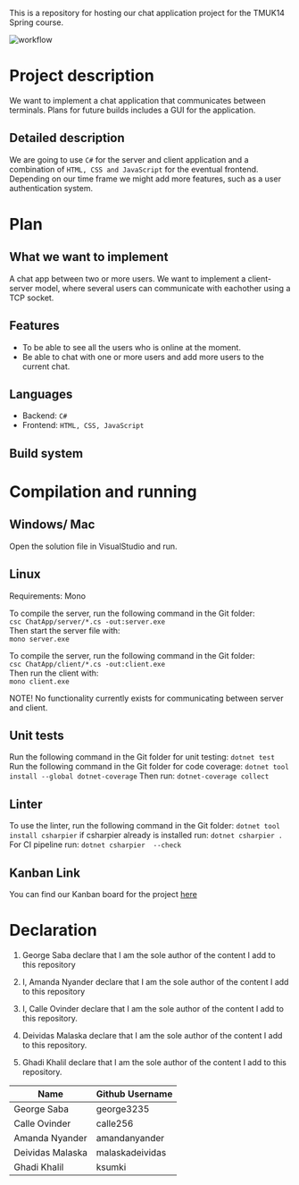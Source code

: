 This is a repository for hosting our chat application project for the TMUK14 Spring course. 

![workflow](https://github.com/calle256/chat-app/actions/workflows/dotnet.yml/badge.svg)

# Project description
We want to implement a chat application that communicates between terminals. 
Plans for future builds includes a GUI for the application.

## Detailed description
We are going to use `C#` for the server and client application and a combination of `HTML, CSS and JavaScript` for the eventual frontend. Depending on our time frame we might add more features, such as a user authentication system. 


# Plan 

## What we want to implement 
A chat app between two or more users. We want to implement a client-server model, where several users can communicate with eachother using a TCP socket. 

## Features 
* To be able to see all the users who is online at the moment. 
* Be able to chat with one or more users and add more users to the current chat.

## Languages
* Backend: `C#`
* Frontend: `HTML, CSS, JavaScript` 

## Build system 

# Compilation and running
## Windows/ Mac
Open the solution file in VisualStudio and run.

## Linux
Requirements: Mono

To compile the server, run the following command in the Git folder:  
`csc ChatApp/server/*.cs -out:server.exe`  
Then start the server file with:  
`mono server.exe`  

To compile the server, run the following command in the Git folder:  
`csc ChatApp/client/*.cs -out:client.exe`  
Then run the client with:  
`mono client.exe`  

NOTE! No functionality currently exists for communicating between server and client. 

## Unit tests
Run the following command in the Git folder for unit testing:
`dotnet test`
Run the following command in the Git folder for code coverage:
`dotnet tool install --global dotnet-coverage`
Then run:
`dotnet-coverage collect`


## Linter
To use the linter, run the following command in the Git folder:
`dotnet tool install csharpier`
if csharpier already is installed run:
`dotnet csharpier .`
For CI pipeline run:
`dotnet csharpier  --check`


## Kanban Link
You can find our Kanban board for the project [here](https://github.com/users/calle256/projects/1)

# Declaration

1. George Saba declare that I am the sole author of the content I add to this repository

2. I, Amanda Nyander declare that I am the sole author of the content I add to this repository

3. I, Calle Ovinder declare that I am the sole author of the content I add to this repository.
   
4. Deividas Malaska declare that I am the sole author of the content I add to this repository.

5. Ghadi Khalil declare that I am the sole author of the content I add to this repository.

| Name            | Github Username |
|---              |---              |
| George Saba     | george3235      |
| Calle Ovinder   | calle256        |
| Amanda Nyander  | amandanyander   |
| Deividas Malaska| malaskadeividas |
| Ghadi Khalil    | ksumki          |





